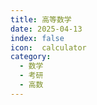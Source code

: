 ```yaml
---
title: 高等数学
date: 2025-04-13
index: false
icon:  calculator 
category:
  - 数学
  - 考研
  - 高数
---
```


<Catalog />